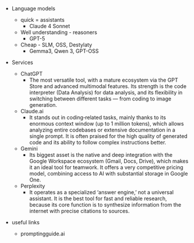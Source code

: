 * Language models
  * quick = assistants
    * Claude 4 Sonnet
  * Well understanding - reasoners  
    * GPT-5
  * Cheap - SLM, OSS, Destylaty
    * Gemma3, Qwen 3, GPT-OSS  
 
* Services
  * ChatGPT
    *  The most versatile tool, with a mature ecosystem via the GPT Store and advanced multimodal features. Its strength is the code interpreter (Data Analysis) for data analysis, and its flexibility in switching between different tasks — from coding to image generation.
  * Claude.ai
    *  It stands out in coding‑related tasks, mainly thanks to its enormous context window (up to 1 million tokens), which allows analyzing entire codebases or extensive documentation in a single prompt. It is often praised for the high quality of generated code and its ability to follow complex instructions better.
  * Gemini
    *  Its biggest asset is the native and deep integration with the Google Workspace ecosystem (Gmail, Docs, Drive), which makes it an ideal tool for teamwork. It offers a very competitive pricing model, combining access to AI with substantial storage in Google One. 
  * Perplexity
    * It operates as a specialized ‘answer engine,’ not a universal assistant. It is the best tool for fast and reliable research, because its core function is to synthesize information from the internet with precise citations to sources.  
    

* useful links
  * promptingguide.ai 
